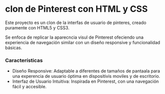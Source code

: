 # clon de Pinterest con HTML y CSS
Este proyecto es un clon de la interfas de usuario de pinteres, creado puramente con HTML5 y CSS3.

Se enfoca de replicar la aparecncia visul de Pinterest ofeciendo una experiencia de navegación similar con un diseño responsive y funcionalidad básicas.

### Características

* Diseño Responsive: Adaptable a diferentes de tamaños de pantaala para una experencia de usuario óptima en dispositivis moviles y de escritorio.
* Interfaz de Usuario Intuitiva: Inspirada en Pinterest, con una navegación fácil y accesible.
